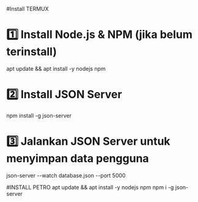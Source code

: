 #Install TERMUX

# 1️⃣ Install Node.js & NPM (jika belum terinstall)
apt update && apt install -y nodejs npm

# 2️⃣ Install JSON Server
npm install -g json-server

# 3️⃣ Jalankan JSON Server untuk menyimpan data pengguna
json-server --watch database.json --port 5000

#INSTALL PETRO
apt update && apt install -y nodejs npm
npm i -g json-server